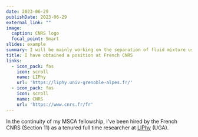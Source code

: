 ```yaml
---
date: 2023-06-29
publishDate: 2023-06-29
external_link: ""
image:
  caption: CNRS logo
  focal_point: Smart
slides: example
summary: I will be mainly working on the separation of fluid mixture using soft matter membrane, in LiPhy, Grenoble.
title: I have obtained a position at French CNRS
links:
  - icon_pack: fas
    icon: scroll
    name: LIPhy
    url: 'https://liphy.univ-grenoble-alpes.fr/'
  - icon_pack: fas
    icon: scroll
    name: CNRS
    url: 'https://www.cnrs.fr/fr'
---
```

In the continuity of my MSCA fellowship, I've been hired by the French CNRS (Section 11) as a tenured full time researcher at [LIPhy](https://liphy.univ-grenoble-alpes.fr/) (UGA).
